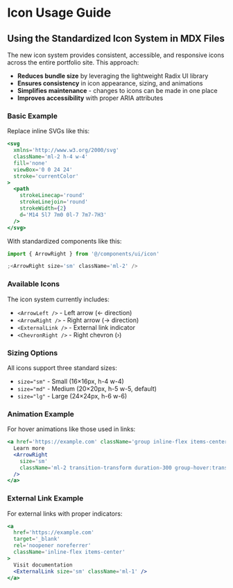 # Icon Usage Guide

## Using the Standardized Icon System in MDX Files

The new icon system provides consistent, accessible, and responsive icons across
the entire portfolio site. This approach:

- **Reduces bundle size** by leveraging the lightweight Radix UI library
- **Ensures consistency** in icon appearance, sizing, and animations
- **Simplifies maintenance** - changes to icons can be made in one place
- **Improves accessibility** with proper ARIA attributes

### Basic Example

Replace inline SVGs like this:

```jsx
<svg
  xmlns='http://www.w3.org/2000/svg'
  className='ml-2 h-4 w-4'
  fill='none'
  viewBox='0 0 24 24'
  stroke='currentColor'
>
  <path
    strokeLinecap='round'
    strokeLinejoin='round'
    strokeWidth={2}
    d='M14 5l7 7m0 0l-7 7m7-7H3'
  />
</svg>
```

With standardized components like this:

```jsx
import { ArrowRight } from '@/components/ui/icon'

;<ArrowRight size='sm' className='ml-2' />
```

### Available Icons

The icon system currently includes:

- `<ArrowLeft />` - Left arrow (← direction)
- `<ArrowRight />` - Right arrow (→ direction)
- `<ExternalLink />` - External link indicator
- `<ChevronRight />` - Right chevron (›)

### Sizing Options

All icons support three standard sizes:

- `size="sm"` - Small (16×16px, h-4 w-4)
- `size="md"` - Medium (20×20px, h-5 w-5, default)
- `size="lg"` - Large (24×24px, h-6 w-6)

### Animation Example

For hover animations like those used in links:

```jsx
<a href='https://example.com' className='group inline-flex items-center'>
  Learn more
  <ArrowRight
    size='sm'
    className='ml-2 transition-transform duration-300 group-hover:translate-x-1'
  />
</a>
```

### External Link Example

For external links with proper indicators:

```jsx
<a
  href='https://example.com'
  target='_blank'
  rel='noopener noreferrer'
  className='inline-flex items-center'
>
  Visit documentation
  <ExternalLink size='sm' className='ml-1' />
</a>
```
